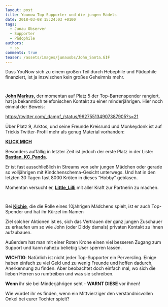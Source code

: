 ```yaml
---
layout: post
title: Younow-Top-Supporter und die jungen Mädels
date: 2018-03-08 15:24:03 +0100
tags:
  - Junau Observer
  - Supporter
  - Pädophile
authors:
  - ss
comments: true
teaser: /assets/images/junauobs/John_Santa.GIF
---
```


<p>Dass YouNow sich zu einem großen Teil durch Hebephile und Pädophile finanziert, ist ja inzwischen kein großes Geheimnis mehr.<br>

<img src="https://junau382942876.files.wordpress.com/2018/03/img_1143.jpg" alt=""></p>
<p><img src="https://junau382942876.files.wordpress.com/2018/03/img_1135.jpg" alt=""></p>
<p><strong><a href="https://www.younow.com/JohnMarkus/channel">John Markus,</a></strong> der momentan auf Platz 5 der Top-Barrenspender rangiert, hat ja bekanntlich telefonischen Kontakt zu einer minderjährigen. Hier noch einmal der Beweis:</p>
<p><a href="https://twitter.com/_dampf_/status/962755134907387905?s=21">https://twitter.com/_dampf_/status/962755134907387905?s=21</a></p>
<p>Über Platz 9, Arktos, und seine Freunde Kreisrund und Monkeydonk ist auf Trickis Twitter-Profil mehr als genug Material vorhanden:</p>
<p><strong><a href="https://www.twitter.com/Tricki499">KLICK MICH</a></strong></p>
<p>Besonders auffällig in letzter Zeit ist jedoch der erste Platz in der Liste: <strong><a href="https://www.younow.com/Bastian_KC_Panda_is_Back/channel">Bastian_KC_Panda</a></strong>.</p>
<p>Er ist fast ausschließlich in Streams von sehr jungen Mädchen oder gerade so volljährigen mit Kindchenschema-Gesicht unterwegs. Und hat in den letzten 30 Tagen fast 8000 Kröten in dieses “Hobby” geblasen.</p>
<p>Momentan versucht er, <strong><a href="https://www.younow.com/LittleLilli/channel">Little_Lilli</a></strong> mit aller Kraft zur Partnerin zu machen.</p>
<p><img src="https://junau382942876.files.wordpress.com/2018/03/img_1144.jpg" alt=""></p>
<p><img src="https://junau382942876.files.wordpress.com/2018/03/img_1132-1.jpg" alt=""><img src="https://junau382942876.files.wordpress.com/2018/03/img_1133-1.jpg" alt=""><img src="https://junau382942876.files.wordpress.com/2018/03/img_1134-1.jpg" alt=""></p>
<p>Bei <strong><a href="https://www.younow.com/KiChie/channel">Kichie</a></strong>, die die Rolle eines 10jährigen Mädchens spielt, ist er auch Top-Spender und hat ihr Kürzel im Namen</p>
<p>Ziel solcher Aktionen ist es, sich das Vertrauen der ganz jungen Zuschauer zu erkaufen um so wie John (oder Diddy damals) privaten Kontakt zu ihnen aufzubauen.</p>
<p>Außerdem hat man mit einer Roten Krone einen viel besseren Zugang zum Support und kann nahezu beliebig User sperren lassen.</p>
<p><strong>WICHTIG</strong>: Natürlich ist nicht jeder Top-Supporter ein Perversling. Einige haben einfach zu viel Geld und zu wenig Freunde und hoffen dadurch, Anerkennung zu finden. Aber beobachtet doch einfach mal, wo sich die lieben Herren so rumtreiben und was sie schreiben.</p>
<p><strong>Wenn</strong> ihr sie bei Minderjährigen seht - <strong>WARNT DIESE</strong> vor ihnen!</p>
<p>Wie würdet ihr es finden, wenn ein Mittvierziger den verständnisvollen Onkel bei eurer Tochter spielt?</p>

